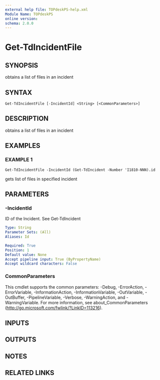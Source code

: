```yaml
---
external help file: TOPdeskPS-help.xml
Module Name: TOPdeskPS
online version:
schema: 2.0.0
---
```


# Get-TdIncidentFile

## SYNOPSIS
obtains a list of files in an incident

## SYNTAX

```
Get-TdIncidentFile [-IncidentId] <String> [<CommonParameters>]
```

## DESCRIPTION
obtains a list of files in an incident

## EXAMPLES

### EXAMPLE 1
```
Get-TdIncidentFile -IncidentId (Get-TdIncident -Number 'I1810-NNN).id
```

gets list of files in specified incident

## PARAMETERS

### -IncidentId
ID of the Incident.
See Get-TdIncident

```yaml
Type: String
Parameter Sets: (All)
Aliases: Id

Required: True
Position: 1
Default value: None
Accept pipeline input: True (ByPropertyName)
Accept wildcard characters: False
```

### CommonParameters
This cmdlet supports the common parameters: -Debug, -ErrorAction, -ErrorVariable, -InformationAction, -InformationVariable, -OutVariable, -OutBuffer, -PipelineVariable, -Verbose, -WarningAction, and -WarningVariable.
For more information, see about_CommonParameters (http://go.microsoft.com/fwlink/?LinkID=113216).

## INPUTS

## OUTPUTS

## NOTES

## RELATED LINKS
